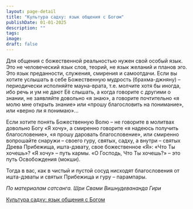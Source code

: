 ```yaml
---
layout: page-detail
title: "Культура садху: язык общения с Богом"
publishDate: 01-01-2025
description: ""
tags:
image:
draft: false
---
```


Для общения с божественной реальностью нужен свой особый язык. Это не человеческий язык слов, теорий, не язык желаний и планов эго. Это язык преданности, служения, смирения и самоотдачи. Если вы хотите услышать в себе Божественную мудрость (брахма-джняну) – периодически исполняйте мауна-врата, т.е. молчите хотя бы иногда, ибо речь и ум не дают Её слышать, а когда говорите с другими о знании, не заявляйте довольно «я знаю», а говорите почтительно «я молю мне открыть знание» или «прошу благословить на понимание», или «верно ли я понимаю»...

Если хотите понять Божественную Волю – не говорите в молитвах довольно Богу «Я хочу», а смиренно говорите «я надеюсь получить благословение», «я прошу даровать благословение», или смиренно вопрошайте снаружи – своего гуру, святых, садху, а внутри – святых Древа Прибежища, ишта-дэвату, свое божественное «Я»: «Что Ты хочешь»? «Я хочу» – путь кармы. «О Господь, Что Ты хочешь?» – это путь Освобождения (мокши).

Тогда в вас, как в чистый и пустой сосуд нисходят благословения от ишта-дэваты и святых Прибежища и гуру – парампары.

_По материалам сатсанга. Шри Свами Вишнудевананда Гири_

[Культура садху: язык общения с Богом](/binaries/file/news/f%5F3043.docx)
